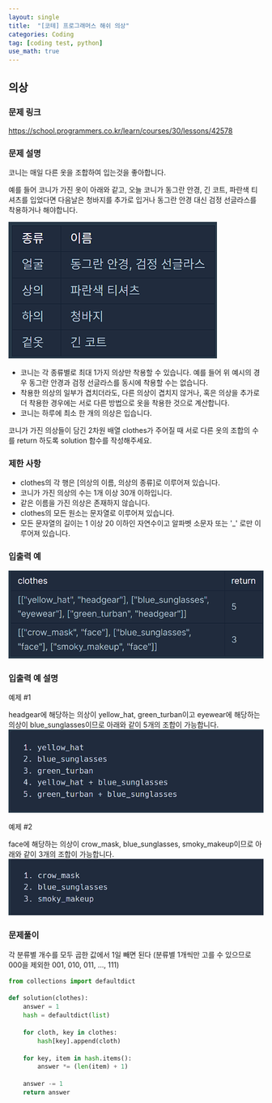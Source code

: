 ```yaml
---
layout: single
title:  "[코테] 프로그래머스 해쉬 의상"
categories: Coding
tag: [coding test, python]
use_math: true
---
```


## 의상
### 문제 링크
<https://school.programmers.co.kr/learn/courses/30/lessons/42578>

### 문제 설명
코니는 매일 다른 옷을 조합하여 입는것을 좋아합니다.

예를 들어 코니가 가진 옷이 아래와 같고, 오늘 코니가 동그란 안경, 긴 코트, 파란색 티셔츠를 입었다면 다음날은 청바지를 추가로 입거나 동그란 안경 대신 검정 선글라스를 착용하거나 해야합니다.

![그림1](/images/20250316_1.png)

- 코니는 각 종류별로 최대 1가지 의상만 착용할 수 있습니다. 예를 들어 위 예시의 경우 동그란 안경과 검정 선글라스를 동시에 착용할 수는 없습니다.
- 착용한 의상의 일부가 겹치더라도, 다른 의상이 겹치지 않거나, 혹은 의상을 추가로 더 착용한 경우에는 서로 다른 방법으로 옷을 착용한 것으로 계산합니다.
- 코니는 하루에 최소 한 개의 의상은 입습니다.

코니가 가진 의상들이 담긴 2차원 배열 clothes가 주어질 때 서로 다른 옷의 조합의 수를 return 하도록 solution 함수를 작성해주세요.

### 제한 사항
- clothes의 각 행은 [의상의 이름, 의상의 종류]로 이루어져 있습니다.
- 코니가 가진 의상의 수는 1개 이상 30개 이하입니다.
- 같은 이름을 가진 의상은 존재하지 않습니다.
- clothes의 모든 원소는 문자열로 이루어져 있습니다.
- 모든 문자열의 길이는 1 이상 20 이하인 자연수이고 알파벳 소문자 또는 '_' 로만 이루어져 있습니다.

### 입출력 예
![그림2](/images/20250316_2.png)

### 입출력 예 설명
예제 #1

headgear에 해당하는 의상이 yellow_hat, green_turban이고 eyewear에 해당하는 의상이 blue_sunglasses이므로 아래와 같이 5개의 조합이 가능합니다.
![그림3](/images/20250316_3.png)

예제 #2

face에 해당하는 의상이 crow_mask, blue_sunglasses, smoky_makeup이므로 아래와 같이 3개의 조합이 가능합니다.
![그림4](/images/20250316_4.png)


### 문제풀이
각 분류별 개수를 모두 곱한 값에서 1일 빼면 된다 (분류별 1개씩만 고를 수 있으므로 000을 제외한 001, 010, 011, ..., 111)


```python
from collections import defaultdict

def solution(clothes):
    answer = 1
    hash = defaultdict(list)
    
    for cloth, key in clothes:
        hash[key].append(cloth)
    
    for key, item in hash.items():
        answer *= (len(item) + 1)
        
    answer -= 1
    return answer
```
